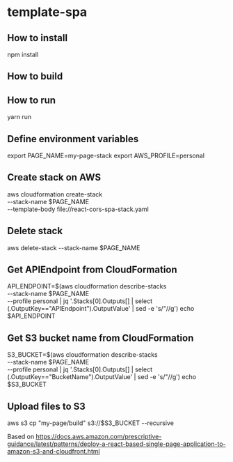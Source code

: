 # template-spa

## How to install
npm install

## How to build

## How to run
yarn run

## Define environment variables
export PAGE_NAME=my-page-stack
export AWS_PROFILE=personal

## Create stack on AWS
aws cloudformation create-stack \
  --stack-name $PAGE_NAME \
  --template-body file://react-cors-spa-stack.yaml

## Delete stack
aws delete-stack --stack-name $PAGE_NAME

## Get APIEndpoint from CloudFormation
API_ENDPOINT=$(aws cloudformation describe-stacks \
  --stack-name $PAGE_NAME \
  --profile personal | jq '.Stacks[0].Outputs[] | select (.OutputKey=="APIEndpoint").OutputValue' | sed -e 's/\"//g')
echo $API_ENDPOINT

## Get S3 bucket name from CloudFormation
S3_BUCKET=$(aws cloudformation describe-stacks \
  --stack-name $PAGE_NAME \
  --profile personal | jq '.Stacks[0].Outputs[] | select (.OutputKey=="BucketName").OutputValue' | sed -e 's/\"//g')
echo $S3_BUCKET    

## Upload files to S3
aws s3 cp "my-page/build" s3://$S3_BUCKET --recursive

Based on https://docs.aws.amazon.com/prescriptive-guidance/latest/patterns/deploy-a-react-based-single-page-application-to-amazon-s3-and-cloudfront.html